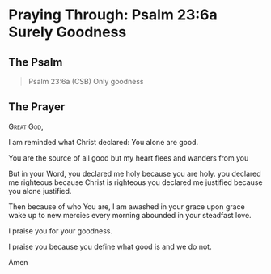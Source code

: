 # Praying Through: Psalm 23:6a Surely Goodness

## The Psalm

>Psalm 23:6a (CSB) Only goodness

## The Prayer

<div style="font-variant: small-caps;">
Great God,
</div>


I am reminded what Christ declared:
You alone are good.

You are the source of all good
but my heart flees and wanders from you

But in your Word,
  you declared me holy
  because you are holy.
  you declared me righteous
  because Christ is righteous
  you declared me justified
  because you alone justified.

Then because of who You are,
  I am awashed in your grace upon grace
  wake up to new mercies every morning
  abounded in your steadfast love.

I praise you for your goodness.

I praise you
  because you define what good is
  and we do not.

Amen


